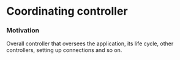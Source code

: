 # Coordinating controller

### Motivation

Overall controller that oversees the application, its life cycle,
other controllers, setting up connections and so on.
